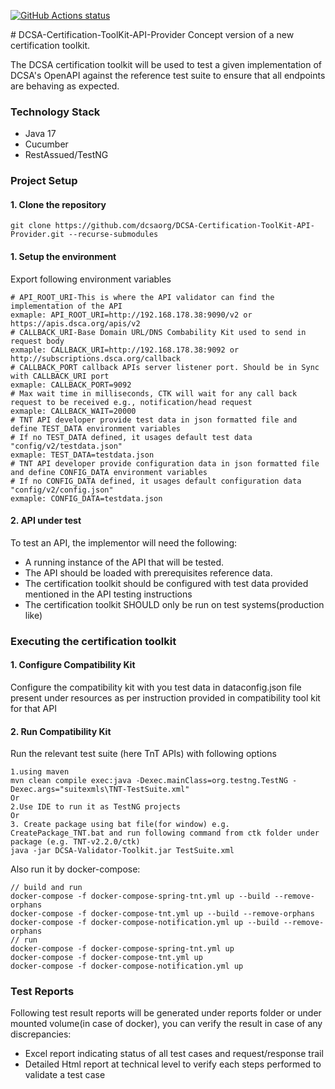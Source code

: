 <p align="left">
  <a href="https://github.com/dcsaorg/DCSA-Certification-ToolKit-API-Provider"><img alt="GitHub Actions status" src="https://github.com/actions/setup-java/workflows/Main%20workflow/badge.svg"></a>
</p>
# DCSA-Certification-ToolKit-API-Provider
Concept version of a new certification toolkit. 

The DCSA certification toolkit will be used to test a given implementation of
DCSA's OpenAPI against the reference test suite to ensure that all
endpoints are behaving as expected.

### Technology Stack
* Java 17
* Cucumber
* RestAssued/TestNG

### Project Setup
#### 1. Clone the repository
`git clone https://github.com/dcsaorg/DCSA-Certification-ToolKit-API-Provider.git --recurse-submodules`

#### 1. Setup the environment
Export following environment variables 
```shell
# API_ROOT_URI-This is where the API validator can find the implementation of the API
exmaple: API_ROOT_URI=http://192.168.178.38:9090/v2 or https://apis.dsca.org/apis/v2 
# CALLBACK_URI-Base Domain URL/DNS Combability Kit used to send in request body
exmaple: CALLBACK_URI=http://192.168.178.38:9092 or http://subscriptions.dsca.org/callback
# CALLBACK_PORT callback APIs server listener port. Should be in Sync with CALLBACK_URI port
exmaple: CALLBACK_PORT=9092
# Max wait time in milliseconds, CTK will wait for any call back request to be received e.g., notification/head request
exmaple: CALLBACK_WAIT=20000
# TNT API developer provide test data in json formatted file and define TEST_DATA environment variables 
# If no TEST_DATA defined, it usages default test data "config/v2/testdata.json"   
exmaple: TEST_DATA=testdata.json
# TNT API developer provide configuration data in json formatted file and define CONFIG_DATA environment variables 
# If no CONFIG_DATA defined, it usages default configuration data "config/v2/config.json"   
exmaple: CONFIG_DATA=testdata.json
```

#### 2. API under test

To test an API, the implementor will need the following:

 * A running instance of the API that will be tested.
 * The API should be loaded with prerequisites reference data.
 * The certification toolkit should be configured with test data provided mentioned in the API testing instructions
 * The certification toolkit SHOULD only be run on test systems(production like)
 
### Executing the certification toolkit

#### 1. Configure Compatibility Kit
Configure the compatibility kit with you test data in dataconfig.json file present under resources as per instruction provided in compatibility tool kit for that API 

#### 2. Run Compatibility Kit
Run the relevant test suite (here TnT APIs) with following options
```shell
1.using maven
mvn clean compile exec:java -Dexec.mainClass=org.testng.TestNG -Dexec.args="suitexmls\TNT-TestSuite.xml"
Or
2.Use IDE to run it as TestNG projects
Or
3. Create package using bat file(for window) e.g. CreatePackage_TNT.bat and run following command from ctk folder under package (e.g. TNT-v2.2.0/ctk)
java -jar DCSA-Validator-Toolkit.jar TestSuite.xml
```
Also run it by docker-compose:
```shell
// build and run
docker-compose -f docker-compose-spring-tnt.yml up --build --remove-orphans
docker-compose -f docker-compose-tnt.yml up --build --remove-orphans
docker-compose -f docker-compose-notification.yml up --build --remove-orphans
// run
docker-compose -f docker-compose-spring-tnt.yml up
docker-compose -f docker-compose-tnt.yml up
docker-compose -f docker-compose-notification.yml up
```


### Test Reports
Following test result reports will be generated under reports folder or under mounted volume(in case of docker), you can verify the result in case of any discrepancies:
* Excel report indicating status of all test cases and request/response trail 
* Detailed Html report at technical level to verify each steps performed to validate a test case
